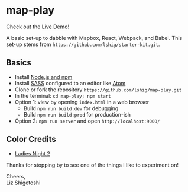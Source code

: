 # map-play

Check out the [Live Demo](https://lshig.github.io/map-play)!

A basic set-up to dabble with Mapbox, React, Webpack, and Babel. This set-up stems from `https://github.com/lshig/starter-kit.git`.

## Basics
- Install [Node.js and npm](https://nodejs.org/en/)
- Install [SASS](http://sass-lang.com/) configured to an editor like [Atom](https://atom.io/)
- Clone or fork the repository `https://github.com/lshig/map-play.git`
- In the terminal: `cd map-play; npm start`
- Option 1: view by opening `index.html` in a web browser
  - Build `npm run build:dev` for debugging
  - Build `npm run build:prod` for production-ish
- Option 2: `npm run server` and open `http://localhost:9000/`

## Color Credits
- [Ladies Night 2](http://color-themes.com/?view=theme&id=566065a4ddacef1b003edb63)

Thanks for stopping by to see one of the things I like to experiment on!

Cheers,<br>
Liz Shigetoshi

